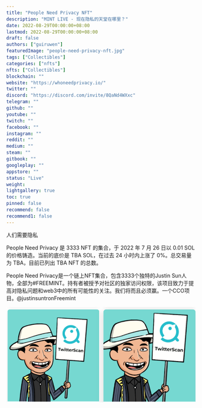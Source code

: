```yaml
---
title: "People Need Privacy NFT"
description: "MINT LIVE - 现在隐私的天堂在哪里？"
date: 2022-08-29T00:00:00+08:00
lastmod: 2022-08-29T00:00:00+08:00
draft: false
authors: ["guiruwen"]
featuredImage: "people-need-privacy-nft.jpg"
tags: ["Collectibles"]
categories: ["nfts"]
nfts: ["Collectibles"]
blockchain: ""
website: "https://whoneedprivacy.io/"
twitter: ""
discord: "https://discord.com/invite/8QaNd4WXxc"
telegram: ""
github: ""
youtube: ""
twitch: ""
facebook: ""
instagram: ""
reddit: ""
medium: ""
steam: ""
gitbook: ""
googleplay: ""
appstore: ""
status: "Live"
weight: 
lightgallery: true
toc: true
pinned: false
recommend: false
recommend1: false
---
```

人们需要隐私

People Need Privacy 是 3333 NFT 的集合，于 2022 年 7 月 26 日以 0.01 SOL 的价格铸造。当前的底价是 TBA SOL，在过去 24 小时内上涨了 0%。总交易量为 TBA，目前已列出 TBA NFT 的总数。

People Need Privacy是一个链上NFT集合，包含3333个独特的Justin Sun人物，全部为#FREEMINT。持有者被授予对社区的独家访问权限，该项目致力于提高对隐私问题和web3中的所有可能性的关注。我们将而且必须赢。一个CCO项目。@justinsuntronFreemint



![nft](01.png)